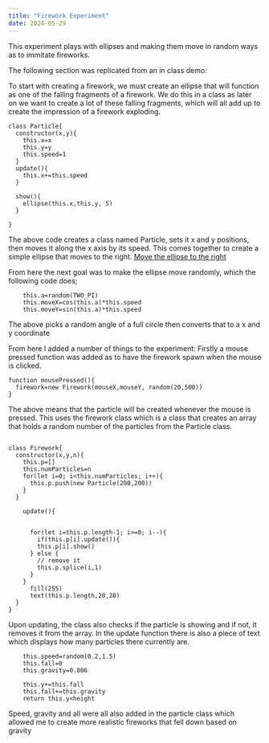 ```yaml
---
title: "Firework Experiment"
date: 2024-05-29
---
```

This experiment plays with ellipses and making them move in random ways as to immitate fireworks.

The following section was replicated from an in class demo:

To start with creating a firework, we must create an ellipse that will function as one of the falling fragments of a firework. We do this in a class as later on we want to create a lot of these falling fragments, which will all add up to create the impression of a firework exploding.
```
class Particle{
  constructor(x,y){
    this.x=x
    this.y=y
    this.speed=1
  }
  update(){
    this.x+=this.speed
  }
  
  show(){
    ellipse(this.x,this.y, 5)
  }
  
}
```
The above code creates a class named Particle, sets it x and y positions, then moves it along the x axis by its speed. This comes together to create a simple ellipse that moves to the right.
[Move the ellipse to the right](/My-coding-portfolio/_creativeCode/Firework\Move-to-right/index.html)

From here the next goal was to make the ellipse move randomly, which the following code does;
```
    this.a=random(TWO_PI)
    this.moveX=cos(this.a)*this.speed
    this.moveY=sin(this.a)*this.speed
```
The above picks a random angle of a full circle then converts that to a x and y coordinate 

From here I added a number of things to the experiment:
Firstly a mouse pressed function was added as to have the firework spawn when the mouse is clicked.
```
function mousePressed(){
  firework=new Firework(mouseX,mouseY, random(20,500))
}
```
The above means that the particle will be created whenever the mouse is pressed. This uses the firework class which is a class that creates an array that holds a random number of the particles from the Particle class.
```

class Firework{
  constructor(x,y,n){
    this.p=[]
    this.numParticles=n
    for(let i=0; i<this.numParticles; i++){
      this.p.push(new Particle(200,200))
    }
  }

    update(){

      
      for(let i=this.p.length-1; i>=0; i--){
        if(this.p[i].update()){
        this.p[i].show()
      } else {
        // remove it
        this.p.splice(i,1)
      }
    }   
      fill(255)
      text(this.p.length,20,20)
  }
}
```
Upon updating, the class also checks if the particle is showing and if not, it removes it from the array. In the update function there is also a piece of text which displays how many particles there currently are. 
```
    this.speed=random(0.2,1.5)
    this.fall=0
    this.gravity=0.006
```
```
    this.y+=this.fall
    this.fall+=this.gravity
    return this.y<height
```
Speed, gravity and all were all also added in the particle class which allowed me to create more realistic fireworks that fell down based on gravity
